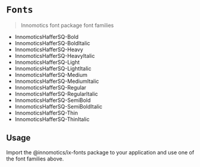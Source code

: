 # `Fonts`

> Innomotics font package font families

  * <span class="InnomoticsHafferSQ-Bold">InnomoticsHafferSQ-Bold</span>
  * <span class="InnomoticsHafferSQ-BoldItalic">InnomoticsHafferSQ-BoldItalic</span>
  * <span class="InnomoticsHafferSQ-Heavy">InnomoticsHafferSQ-Heavy</span>
  * <span class="InnomoticsHafferSQ-HeavyItalic">InnomoticsHafferSQ-HeavyItalic</span>
  * <span class="InnomoticsHafferSQ-Light">InnomoticsHafferSQ-Light</span>
  * <span class="InnomoticsHafferSQ-LightItalic">InnomoticsHafferSQ-LightItalic</span>
  * <span class="InnomoticsHafferSQ-Medium">InnomoticsHafferSQ-Medium</span>
  * <span class="InnomoticsHafferSQ-MediumItalic">InnomoticsHafferSQ-MediumItalic</span>
  * <span class="InnomoticsHafferSQ-Regular">InnomoticsHafferSQ-Regular</span>
  * <span class="InnomoticsHafferSQ-RegularItalic">InnomoticsHafferSQ-RegularItalic</span>
  * <span class="InnomoticsHafferSQ-SemiBold">InnomoticsHafferSQ-SemiBold</span>
  * <span class="InnomoticsHafferSQ-SemiBoldItalic">InnomoticsHafferSQ-SemiBoldItalic</span>
  * <span class="InnomoticsHafferSQ-Thin">InnomoticsHafferSQ-Thin</span>
  * <span class="InnomoticsHafferSQ-ThinItalic">InnomoticsHafferSQ-ThinItalic</span>

## Usage

Import the @innomotics/ix-fonts package to your application and use one of the font families above.
